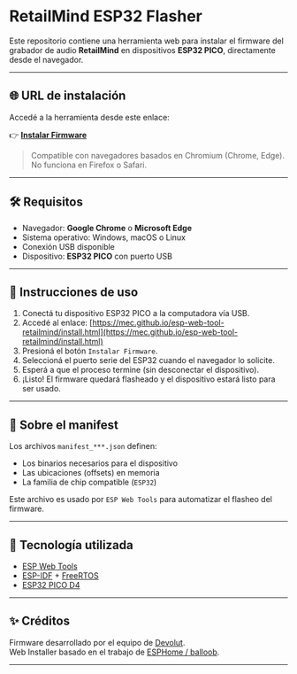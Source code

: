 # RetailMind ESP32 Flasher

Este repositorio contiene una herramienta web para instalar el firmware del grabador de audio **RetailMind** en dispositivos **ESP32 PICO**, directamente desde el navegador.

---

## 🌐 URL de instalación

Accedé a la herramienta desde este enlace:

👉 **[Instalar Firmware](https://mecantronic.github.io/esp-web-tool-retailmind/)**

> Compatible con navegadores basados en Chromium (Chrome, Edge). No funciona en Firefox o Safari.

---

## 🛠️ Requisitos

- Navegador: **Google Chrome** o **Microsoft Edge**
- Sistema operativo: Windows, macOS o Linux
- Conexión USB disponible
- Dispositivo: **ESP32 PICO** con puerto USB

---

## 🔌 Instrucciones de uso

1. Conectá tu dispositivo ESP32 PICO a la computadora vía USB.
2. Accedé al enlace: [https://mec.github.io/esp-web-tool-retailmind/install.html](https://mec.github.io/esp-web-tool-retailmind/install.html)
3. Presioná el botón `Instalar Firmware`.
4. Seleccioná el puerto serie del ESP32 cuando el navegador lo solicite.
5. Esperá a que el proceso termine (sin desconectar el dispositivo).
6. ¡Listo! El firmware quedará flasheado y el dispositivo estará listo para ser usado.

---

## 🧠 Sobre el manifest

Los archivos `manifest_***.json` definen:
- Los binarios necesarios para el dispositivo
- Las ubicaciones (offsets) en memoria
- La familia de chip compatible (`ESP32`)

Este archivo es usado por `ESP Web Tools` para automatizar el flasheo del firmware.

---

## 🧩 Tecnología utilizada

- [ESP Web Tools](https://esphome.github.io/esp-web-tools/)
- [ESP-IDF](https://docs.espressif.com/projects/esp-idf/en/latest/) + [FreeRTOS](https://www.freertos.org/)
- [ESP32 PICO D4](https://www.espressif.com/en/products/socs/esp32/pico-d4)

---

## ✨ Créditos

Firmware desarrollado por el equipo de [Devolut](https://devolut.tech/).  
Web Installer basado en el trabajo de [ESPHome / balloob](https://github.com/balloob/squeezelite-esp32-install).

---

